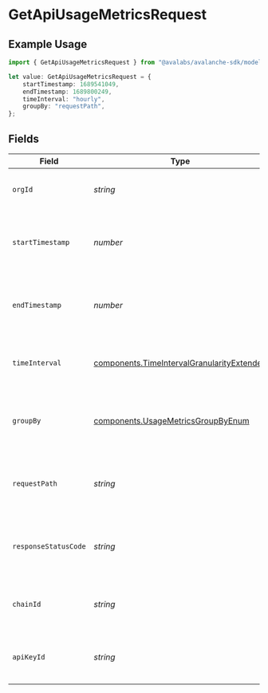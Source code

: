 # GetApiUsageMetricsRequest

## Example Usage

```typescript
import { GetApiUsageMetricsRequest } from "@avalabs/avalanche-sdk/models/operations";

let value: GetApiUsageMetricsRequest = {
    startTimestamp: 1689541049,
    endTimestamp: 1689800249,
    timeInterval: "hourly",
    groupBy: "requestPath",
};
```

## Fields

| Field                                                                                                    | Type                                                                                                     | Required                                                                                                 | Description                                                                                              | Example                                                                                                  |
| -------------------------------------------------------------------------------------------------------- | -------------------------------------------------------------------------------------------------------- | -------------------------------------------------------------------------------------------------------- | -------------------------------------------------------------------------------------------------------- | -------------------------------------------------------------------------------------------------------- |
| `orgId`                                                                                                  | *string*                                                                                                 | :heavy_minus_sign:                                                                                       | Organization ID to fetch usage metrics for                                                               |                                                                                                          |
| `startTimestamp`                                                                                         | *number*                                                                                                 | :heavy_minus_sign:                                                                                       | Query param for retrieving items after a specific timestamp.                                             | 1689541049                                                                                               |
| `endTimestamp`                                                                                           | *number*                                                                                                 | :heavy_minus_sign:                                                                                       | Query param for retrieving items before a specific timestamp.                                            | 1689800249                                                                                               |
| `timeInterval`                                                                                           | [components.TimeIntervalGranularityExtended](../../models/components/timeintervalgranularityextended.md) | :heavy_minus_sign:                                                                                       | Time interval granularity for data aggregation                                                           | hourly                                                                                                   |
| `groupBy`                                                                                                | [components.UsageMetricsGroupByEnum](../../models/components/usagemetricsgroupbyenum.md)                 | :heavy_minus_sign:                                                                                       | Query param for the criterion used for grouping metrics                                                  | requestPath                                                                                              |
| `requestPath`                                                                                            | *string*                                                                                                 | :heavy_minus_sign:                                                                                       | Filter aggregated usage metrics by request path.                                                         |                                                                                                          |
| `responseStatusCode`                                                                                     | *string*                                                                                                 | :heavy_minus_sign:                                                                                       | Filter aggregated usage metrics by response status code.                                                 |                                                                                                          |
| `chainId`                                                                                                | *string*                                                                                                 | :heavy_minus_sign:                                                                                       | Filter aggregated usage metrics by chain ID.                                                             |                                                                                                          |
| `apiKeyId`                                                                                               | *string*                                                                                                 | :heavy_minus_sign:                                                                                       | Filter aggregated usage metrics by API key ID.                                                           |                                                                                                          |